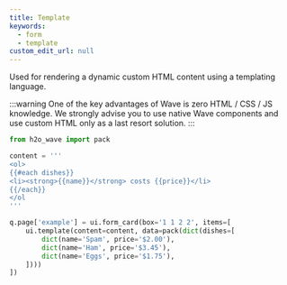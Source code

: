 ```yaml
---
title: Template
keywords:
  - form
  - template
custom_edit_url: null
---
```


Used for rendering a dynamic custom HTML content using a templating language.

:::warning
One of the key advantages of Wave is zero HTML / CSS / JS knowledge. We strongly advise you to use
native Wave components and use custom HTML only as a last resort solution.
:::

```py
from h2o_wave import pack

content = '''
<ol>
{{#each dishes}}
<li><strong>{{name}}</strong> costs {{price}}</li>
{{/each}}
</ol
'''

q.page['example'] = ui.form_card(box='1 1 2 2', items=[
    ui.template(content=content, data=pack(dict(dishes=[
        dict(name='Spam', price='$2.00'),
        dict(name='Ham', price='$3.45'),
        dict(name='Eggs', price='$1.75'),
    ])))
])
```
